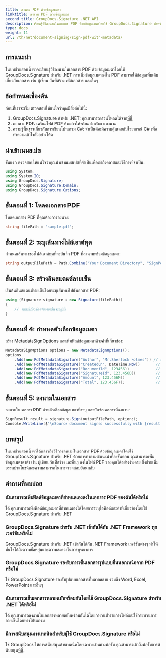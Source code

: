 ```yaml
---
title: ลงนาม PDF ด้วยข้อมูลเมตา
linktitle: ลงนาม PDF ด้วยข้อมูลเมตา
second_title: GroupDocs.Signature .NET API
description: เรียนรู้วิธีลงนามในเอกสาร PDF ด้วยข้อมูลเมตาโดยใช้ GroupDocs.Signature สำหรับ .NET เพิ่มความสามารถในการตรวจสอบย้อนกลับและความถูกต้องของเอกสารได้อย่างง่ายดาย
type: docs
weight: 11
url: /th/net/document-signing/sign-pdf-with-metadata/
---
```

## การแนะนำ
ในบทช่วยสอนนี้ เราจะเรียนรู้วิธีลงนามในเอกสาร PDF ด้วยข้อมูลเมตาโดยใช้ GroupDocs.Signature สำหรับ .NET การเพิ่มข้อมูลเมตาลงใน PDF สามารถให้ข้อมูลเพิ่มเติมเกี่ยวกับเอกสาร เช่น ผู้เขียน วันที่สร้าง รหัสเอกสาร และอื่นๆ
## ข้อกำหนดเบื้องต้น
ก่อนที่เราจะเริ่ม ตรวจสอบให้แน่ใจว่าคุณมีสิ่งต่อไปนี้:
1.  GroupDocs.Signature สำหรับ .NET: คุณสามารถดาวน์โหลดได้จาก[ที่นี่](https://releases.groupdocs.com/signature/net/).
2. เอกสาร PDF: เตรียมไฟล์ PDF ตัวอย่างให้พร้อมสำหรับการลงนาม
3. ความรู้พื้นฐานเกี่ยวกับการเขียนโปรแกรม C#: จำเป็นต้องมีความคุ้นเคยกับไวยากรณ์ C# เพื่อทำความเข้าใจตัวอย่างโค้ด
## นำเข้าเนมสเปซ
ขั้นแรก ตรวจสอบให้แน่ใจว่าคุณนำเข้าเนมสเปซที่จำเป็นเพื่อเข้าถึงคลาสและวิธีการที่จำเป็น:
```csharp
using System;
using System.IO;
using GroupDocs.Signature;
using GroupDocs.Signature.Domain;
using GroupDocs.Signature.Options;
```
## ขั้นตอนที่ 1: โหลดเอกสาร PDF
โหลดเอกสาร PDF ที่คุณต้องการลงนาม:
```csharp
string filePath = "sample.pdf";
```
## ขั้นตอนที่ 2: ระบุเส้นทางไฟล์เอาต์พุต
กำหนดเส้นทางของไฟล์เอาต์พุตที่จะบันทึก PDF ที่ลงนามพร้อมข้อมูลเมตา:
```csharp
string outputFilePath = Path.Combine("Your Document Directory", "SignPdfWithMetadata", "SignedWithMetadata.pdf");
```
## ขั้นตอนที่ 3: สร้างอินสแตนซ์ลายเซ็น
เริ่มต้นอินสแตนซ์ลายเซ็นโดยระบุเส้นทางไปยังเอกสาร PDF:
```csharp
using (Signature signature = new Signature(filePath))
{
    // รหัสที่เกี่ยวข้องกับลายเซ็นจะอยู่ที่นี่
}
```
## ขั้นตอนที่ 4: กำหนดตัวเลือกข้อมูลเมตา
สร้าง MetadataSignOptions และเพิ่มฟิลด์ข้อมูลเมตาด้วยค่าที่เกี่ยวข้อง:
```csharp
MetadataSignOptions options = new MetadataSignOptions();
options
    .Add(new PdfMetadataSignature("Author", "Mr.Sherlock Holmes")) // ค่าสตริง
    .Add(new PdfMetadataSignature("CreatedOn", DateTime.Now))       // ค่าวันที่และเวลา
    .Add(new PdfMetadataSignature("DocumentId", 123456))            // ค่าจำนวนเต็ม
    .Add(new PdfMetadataSignature("SignatureId", 123.456D))         // ค่าสองเท่า
    .Add(new PdfMetadataSignature("Amount", 123.456M))              // ค่าทศนิยม
    .Add(new PdfMetadataSignature("Total", 123.456F));              // มูลค่าลอยตัว
```
## ขั้นตอนที่ 5: ลงนามในเอกสาร
ลงนามในเอกสาร PDF ด้วยตัวเลือกข้อมูลเมตาที่ระบุ และบันทึกเอกสารที่ลงนาม:
```csharp
SignResult result = signature.Sign(outputFilePath, options);
Console.WriteLine($"\nSource document signed successfully with {result.Succeeded.Count} signature(s).\nFile saved at {outputFilePath}.");
```

## บทสรุป
ในบทช่วยสอนนี้ เราได้กล่าวถึงวิธีการลงนามในเอกสาร PDF ด้วยข้อมูลเมตาโดยใช้ GroupDocs.Signature สำหรับ .NET ด้วยการทำตามคำแนะนำทีละขั้นตอน คุณสามารถเพิ่มข้อมูลเมตาดาต้า เช่น ผู้เขียน วันที่สร้าง และอื่นๆ ลงในไฟล์ PDF ของคุณได้อย่างง่ายดาย ซึ่งช่วยเพิ่มอรรถประโยชน์และความสามารถในการตรวจสอบย้อนกลับ
## คำถามที่พบบ่อย
### ฉันสามารถเพิ่มฟิลด์ข้อมูลเมตาที่กำหนดเองลงในเอกสาร PDF ของฉันได้หรือไม่
ได้ คุณสามารถเพิ่มฟิลด์ข้อมูลเมตาที่กำหนดเองได้โดยการระบุชื่อฟิลด์และค่าที่เกี่ยวข้องโดยใช้ GroupDocs.Signature สำหรับ .NET
### GroupDocs.Signature สำหรับ .NET เข้ากันได้กับ .NET Framework ทุกเวอร์ชันหรือไม่
GroupDocs.Signature สำหรับ .NET เข้ากันได้กับ .NET Framework เวอร์ชันต่างๆ ทำให้มั่นใจได้ถึงความยืดหยุ่นและความสะดวกในการบูรณาการ
### GroupDocs.Signature รองรับการเซ็นเอกสารรูปแบบอื่นนอกเหนือจาก PDF หรือไม่
ใช่ GroupDocs.Signature รองรับรูปแบบเอกสารที่หลากหลาย รวมถึง Word, Excel, PowerPoint และอื่นๆ
### ฉันสามารถเซ็นเอกสารหลายฉบับพร้อมกันโดยใช้ GroupDocs.Signature สำหรับ .NET ได้หรือไม่
ได้ คุณสามารถลงนามในเอกสารหลายฉบับพร้อมกันได้โดยการวนซ้ำรายการไฟล์และใช้กระบวนการลายเซ็นโดยทางโปรแกรม
### มีการสนับสนุนทางเทคนิคสำหรับผู้ใช้ GroupDocs.Signature หรือไม่
 ใช่ GroupDocs ให้การสนับสนุนด้านเทคนิคโดยเฉพาะผ่านทางฟอรัม คุณสามารถเข้าถึงฟอรั่มการสนับสนุน[ที่นี่](https://forum.groupdocs.com/c/signature/13).